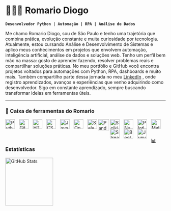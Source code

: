 # 👨🏽‍💻 Romario Diogo 

**`Desenvolvedor Python | Automação | RPA | Análise de Dados`**

Me chamo Romario Diogo, sou de São Paulo e tenho uma trajetória que combina prática, evolução constante e muita curiosidade por tecnologia. Atualmente, estou cursando Análise e Desenvolvimento de Sistemas e aplico meus conhecimentos em projetos que envolvem automação, inteligência artificial, análise de dados e soluções web.
Tenho um perfil bem mão na massa: gosto de aprender fazendo, resolver problemas reais e compartilhar soluções práticas. No meu portfólio e GitHub você encontra projetos voltados para automações com Python, RPA, dashboards e muito mais.
Também compartilho parte dessa jornada no meu [LinkedIn](https://www.linkedin.com/in/2606roma/) , onde registro aprendizados, avanços e experiências que venho adquirindo como desenvolvedor. Sigo em constante aprendizado, sempre buscando transformar ideias em ferramentas úteis.


---

### 🤖 Caixa de ferramentas do Romario
<img 
    align="left" 
    alt="Python" 
    title="Python"
    width="30px" 
    style="padding-right: 10px;" 
    src="https://cdn.jsdelivr.net/gh/devicons/devicon@latest/icons/python/python-original.svg" 
/>
<img 
    align="left" 
    alt="Git" 
    title="Git"
    width="30px" 
    style="padding-right: 10px;" 
    src="https://cdn.jsdelivr.net/gh/devicons/devicon@latest/icons/git/git-original.svg" 
/>

<img 
    align="left" 
    alt="HTML"
    title="HTML" 
    width="30px" 
    style="padding-right: 10px;" 
    src="https://cdn.jsdelivr.net/gh/devicons/devicon@latest/icons/html5/html5-original.svg" 
/>
<img 
    align="left" 
    alt="CSS" 
    title="CSS"
    width="30px" 
    style="padding-right: 10px;" 
    src="https://cdn.jsdelivr.net/gh/devicons/devicon@latest/icons/css3/css3-original.svg" 
/>
<img 
    align="left" 
    alt="JavaScript" 
    title="JavaScript"
    width="30px" 
    style="padding-right: 10px;" 
    src="https://cdn.jsdelivr.net/gh/devicons/devicon@latest/icons/javascript/javascript-original.svg" 
/>

<img 
    align="left" 
    alt="OpenAPI" 
    title="OpenAPI"
    width="30px" 
    style="padding-right: 10px;"
    src="https://cdn.jsdelivr.net/gh/devicons/devicon@latest/icons/openapi/openapi-original.svg" 
/>
          
<img
    align="left" 
    alt="Selenium" 
    title="Selenium"
    width="30px" 
    src="https://cdn.jsdelivr.net/gh/devicons/devicon@latest/icons/selenium/selenium-original.svg" />
          


<img 
    align="left" 
    alt="Pandas" 
    title="Pandas"
    width="35px"
    src="https://cdn.jsdelivr.net/gh/devicons/devicon@latest/icons/pandas/pandas-original-wordmark.svg" />
          
<img 
    align="left" 
    alt="Scikit-learn" 
    title="Scikit-learn"
    width="30px" 
    style="padding-right: 10px;" 
    src="https://cdn.jsdelivr.net/gh/devicons/devicon@latest/icons/scikitlearn/scikitlearn-original.svg" 
/>
          
<img 
    align="left" 
    alt="NumPy"
    title="NumPy" 
    width="30px" 
    style="padding-right: 10px;" 
    src="https://cdn.jsdelivr.net/gh/devicons/devicon@latest/icons/numpy/numpy-original.svg" 
/>

<img 
    align="left" 
    alt="Plotly " 
    title="Plotly "
    width="30px" 
    style="padding-right: 10px;" 
    src="https://cdn.jsdelivr.net/gh/devicons/devicon@latest/icons/plotly/plotly-original.svg" 
/>
<img 
    align="left" 
    alt=" Matplotlib" 
    title="Matplotlib"
    width="30px" 
    style="padding-right: 10px;" 
    src="https://cdn.jsdelivr.net/gh/devicons/devicon@latest/icons/matplotlib/matplotlib-original.svg" 
/>
        
          
<img 
    align="left" 
    alt="Streamlit" 
    title="Streamlit"
    width="30px" 
    style="padding-right: 10px;" 
    src="https://cdn.jsdelivr.net/gh/devicons/devicon@latest/icons/streamlit/streamlit-original.svg" 
/>

<img 
    align="left" 
    alt="Bootstrap" 
    title="Bootstrap"
    width="30px" 
    style="padding-right: 10px;" 
    src="https://cdn.jsdelivr.net/gh/devicons/devicon@latest/icons/bootstrap/bootstrap-original-wordmark.svg" 
/>
<img 
    align="left" 
    alt=" Jupyter Notebook " 
    title=" Jupyter Notebook "
    width="30px" 
    style="padding-right: 10px;" 
    src="https://cdn.jsdelivr.net/gh/devicons/devicon@latest/icons/jupyter/jupyter-original-wordmark.svg" 
/>


<br/>
<br/>

### 📊 Estatísticas

<p>
    
  <!--
  <img 
    align="left" 
    alt="GitHub Stats" 
    height="150" 
    style="padding-right: 10px;" 
    src="https://github-readme-stats.vercel.app/api?username=Romario-diogo&show_icons-         true&theme=tokyonight&include_all_commits=true&locale=pt-br" 
  /> 
    -->

<img 
      align="left" 
      alt="GitHub Stats" 
      height="150" 
      style="padding-right: 10px;" 
      src="https://github-readme-stats.vercel.app/api/top-langs/?username=Romario-diogo&theme=tokyonight&layout=compact&custom_title=Tecnologias&langs_count=9" 
  />

</p>
